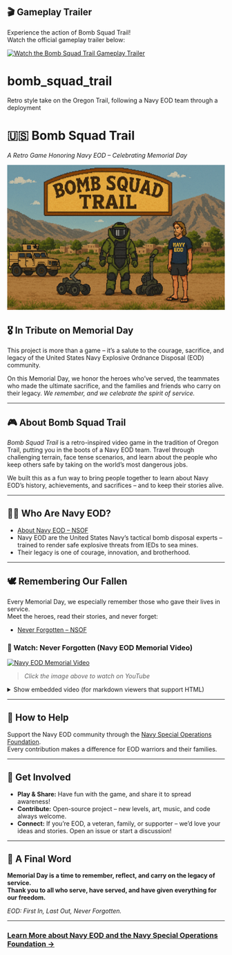 ## 🎬 Gameplay Trailer

Experience the action of Bomb Squad Trail!  
Watch the official gameplay trailer below:

[![Watch the Bomb Squad Trail Gameplay Trailer](https://img.youtube.com/vi/EShAkqdaRIw/maxresdefault.jpg)](https://youtu.be/EShAkqdaRIw)


# bomb_squad_trail
Retro style take on the Oregon Trail, following a Navy EOD team through a deployment

# 🇺🇸 Bomb Squad Trail  
_A Retro Game Honoring Navy EOD – Celebrating Memorial Day_

![Bomb Squad Trail Banner](assets/mission_start_background.png) <!-- Use your own celebratory image here -->

## 🎖️ In Tribute on Memorial Day

This project is more than a game – it’s a salute to the courage, sacrifice, and legacy of the United States Navy Explosive Ordnance Disposal (EOD) community.

On this Memorial Day, we honor the heroes who’ve served, the teammates who made the ultimate sacrifice, and the families and friends who carry on their legacy. _We remember, and we celebrate the spirit of service._

---

## 🎮 About Bomb Squad Trail

_Bomb Squad Trail_ is a retro-inspired video game in the tradition of Oregon Trail, putting you in the boots of a Navy EOD team. Travel through challenging terrain, face tense scenarios, and learn about the people who keep others safe by taking on the world’s most dangerous jobs.

We built this as a fun way to bring people together to learn about Navy EOD’s history, achievements, and sacrifices – and to keep their stories alive.

---

## 👨‍✈️ Who Are Navy EOD?

- [About Navy EOD – NSOF](https://www.nsof.org/pages/explosive-ordnance-disposal)
- Navy EOD are the United States Navy’s tactical bomb disposal experts – trained to render safe explosive threats from IEDs to sea mines.
- Their legacy is one of courage, innovation, and brotherhood.

---

## 🕊️ Remembering Our Fallen

Every Memorial Day, we especially remember those who gave their lives in service.  
Meet the heroes, read their stories, and never forget:

- [Never Forgotten – NSOF](https://www.nsof.org/pages/never-forgotten)

### 🎥 Watch: Never Forgotten (Navy EOD Memorial Video)

[![Navy EOD Memorial Video](https://img.youtube.com/vi/mRdFY11akDA/0.jpg)](https://www.youtube.com/watch?v=mRdFY11akDA)
> _Click the image above to watch on YouTube_

<details>
  <summary>Show embedded video (for markdown viewers that support HTML)</summary>

  <br>

  <iframe width="560" height="315" src="https://www.youtube.com/embed/mRdFY11akDA?si=Rj65Ug-0KO_Zu6h-" title="YouTube video player" frameborder="0" allow="accelerometer; autoplay; clipboard-write; encrypted-media; gyroscope; picture-in-picture; web-share" referrerpolicy="strict-origin-when-cross-origin" allowfullscreen></iframe>

</details>


---

## 🤝 How to Help

Support the Navy EOD community through the [Navy Special Operations Foundation](https://www.nsof.org/pages/how-to-help).  
Every contribution makes a difference for EOD warriors and their families.

---

## 🚩 Get Involved

- **Play & Share:** Have fun with the game, and share it to spread awareness!
- **Contribute:** Open-source project – new levels, art, music, and code always welcome.
- **Connect:** If you’re EOD, a veteran, family, or supporter – we’d love your ideas and stories. Open an issue or start a discussion!

---

## 🙏 A Final Word

**Memorial Day is a time to remember, reflect, and carry on the legacy of service.  
Thank you to all who serve, have served, and have given everything for our freedom.**

_EOD: First In, Last Out, Never Forgotten._

---

### [Learn More about Navy EOD and the Navy Special Operations Foundation →](https://www.nsof.org/pages/explosive-ordnance-disposal)
